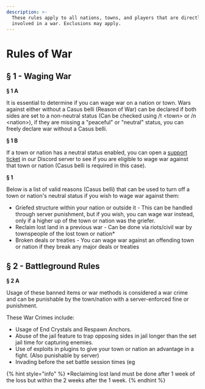 ```yaml
---
description: >-
  These rules apply to all nations, towns, and players that are directly
  involved in a war. Exclusions may apply.
---
```


# Rules of War

## § 1 - Waging War

**§ 1 A**

It is essential to determine if you can wage war on a nation or town. Wars against either without a Casus belli (Reason of War) can be declared if both sides are set to a non-neutral status (Can be checked using /t \<town> or /n \<nation>), if they are missing a "peaceful" or "neutral" status, you can freely declare war without a Casus belli.

**§ 1 B**

If a town or nation has a neutral status enabled, you can open a [support ticket](https://discord.gg/TynreNbA2m) in our Discord server to see if you are eligible to wage war against that town or nation (Casus belli is required in this case).&#x20;

**§ 1**

Below is a list of valid reasons (Casus belli) that can be used to turn off a town or nation's neutral status if you wish to wage war against them:

* Griefed structure within your nation or outside it - This can be handled through server punishment, but if you wish, you can wage war instead, only if a higher up of the town or nation was the griefer.
* Reclaim lost land in a previous war - Can be done via riots/civil war by townspeople of the lost town or nation\*
* Broken deals or treaties - You can wage war against an offending town or nation if they break any major deals or treaties

## § 2 - Battleground Rules

**§ 2 A**

Usage of these banned items or war methods is considered a war crime and can be punishable by the town/nation with a server-enforced fine or punishment.

These War Crimes include:

* Usage of End Crystals and Respawn Anchors.
* Abuse of the jail feature to trap opposing sides in jail longer than the set jail time for capturing enemies.
* Use of exploits in plugins to give your town or nation an advantage in a fight. (Also punishable by server)
* Invading before the set battle session times (eg&#x20;

{% hint style="info" %}
\*Reclaiming lost land must be done after 1 week of the loss but within the 2 weeks after the 1 week.
{% endhint %}

